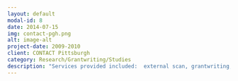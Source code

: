 ```yaml
---
layout: default
modal-id: 8
date: 2014-07-15
img: contact-pgh.png
alt: image-alt
project-date: 2009-2010
client: CONTACT Pittsburgh
category: Research/Grantwriting/Studies
description: "Services provided included:  external scan, grantwriting, development strategy, and designing direct mail appeal and annual report."
---
```

